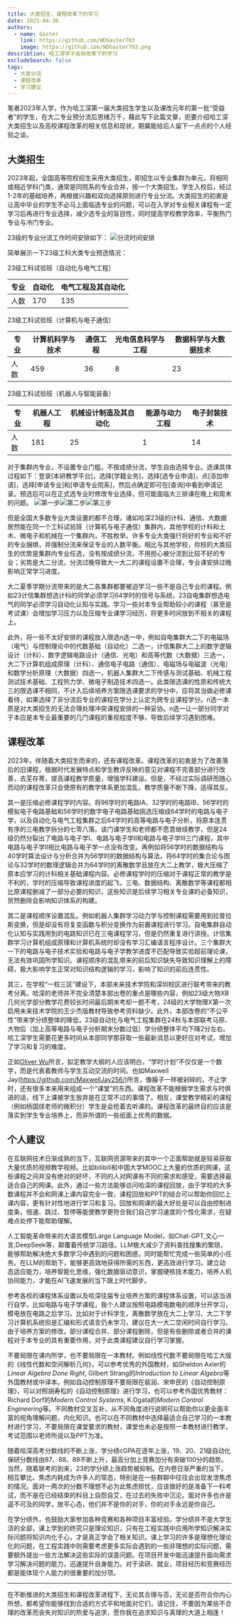 ```yaml
---
title: 大类招生、课程改革下的学习
date: 2025-04-30
authors:
  - name: Gaster
    link: https://github.com/WDGaster703
    image: https://github.com/WDGaster703.png
describtion: 哈工深学子高校改革下的学习
excludeSearch: false
tags:
  - 大类分流
  - 课程改革
  - 学习建议
---
```


笔者2023年入学，作为哈工深第一届大类招生学生以及课改元年的第一批“受益者”的学生，在大二专业预分流后思绪万千，藉此写下此篇文章，扼要介绍哈工深大类招生以及高校课程改革的相关信息和现状，期冀能给后人留下一点点的个人经验之谈。

## 大类招生

2023年起，全国高等院校招生采用大类招生，即招生以专业集群为单元，将相同或相近学科门类，通常是同院系的专业合并，按一个大类招生。学生入校后，经过1-2年的基础培养，再根据兴趣和双向选择原则进行专业分流。大类招生的初衷是让高中毕业的学生不必马上面临选专业的问题，可以在入学对专业相关课程有一定学习后再进行专业选择，减少选专业的盲目性，同时提高学校教学效率，平衡热门专业与冷门专业。

23级的专业分流工作时间安排如下：
![分流时间安排](images/分流时间安排.jpg)

简单展示一下23级工科大类专业预选情况：

23级工科试验班（自动化与电气工程）

|专业|自动化|电气工程及其自动化|
|---|--------|---------|
|人数|170|135|

23级工科试验班（计算机与电子通信）

|专业|计算机科学与技术|通信工程|光电信息科学与工程|数据科学与大数据技术|
|---|--------|---------|--------|---------|
|人数|459|36|8|23|

23级工科试验班（机器人与智能装备）

|专业|机器人工程|机械设计制造及其自动化|能源与动力工程|电子封装技术|
|---|--------|---------|--------|---------|
|人数|181|25|1|14|

对于集群内专业，不设置专业门槛，不按成绩分流，学生自由选择专业。选课具体过程如下：登录[本研教学平台]，选择[学籍业务]，选择[选专业申请]，点[添加申请]，选择[申请专业]和[申请专业院系]，然后点确定即可在[查询]中看到申请记录。预选后可以在正式选专业时修改专业选择，但可能面临大三排课在晚上和周末的问题。
![第一步](images/选专业申请.png)![第二步](images/添加申请和查询.png)![第三步](images/申请专业和申请专业院系.png)

但是全国大多数专业大类设置的都不合理，诸如哈深23级的计科、通信、大数据居然能在同一个工科试验班（计算机与电子通信）集群内，其他学校的计科和土木、微电子和机械在一个集群内，不胜枚举。许多专业大类强行将好的专业和不好的专业捆绑，并强制分流来保证专业的人数平衡。相比与其他学校，你校的大类招生的优势是集群内专业任选，没有按成绩分流，不用担心被分流到比较不好的专业；劣势是大二分流，分流过晚导致大一大二的课程设置不合理，专业课安排过晚影响正常学习进度。

大二夏季学期分流带来的是大二各集群都要被迫学习一些不是自己专业的课程。例如23计信集群想选计科的同学必须学习64学时的信号与系统，23自电集群想选电气的同学必须学习自动化认知与实践。学习一些对本专业帮助较小的课程（甚至是考试课）会增加学习压力以及压缩专业课学习经历，将更多时间放到不相关的课程上。

此外，将一些不太好安排的课程放入限选n选一中，例如自电集群大二下的电磁场（电气）与控制理论中的代数基础（自动化）二选一，计信集群大二上的数字逻辑设计（计科）、数字逻辑电路设计（通信、光电）和高等代数（大数据）三选一，大二下计算机组成原理（计科）、通信电子电路（通信）、电磁场与电磁波（光电）和数学分析原理（大数据）四选一，机器人集群大二下传感与测试基础、机械工程测试技术基础、工程热力学、微电子制造技术四选一。此类限选课的性质和传统大三的限选课不相同，不计入后续培养方案限选课要求的学分中，应将其当做必修课看待，如果选择了非分流后专业的课程在学分上认定为跨专业课程学分。n选一本质是对大类招生的无法合理处理冲突课程安排的一种妥协。n选一让一部分同学对于本应是本专业最重要的几门课程的重视程度不够，导致后续学习遇到困难。

## 课程改革

2023年，伴随着大类招生而来的，还有课程改革。课程改革的初衷是为了改善落后的旧课程，根据时代发展特点和学生教评反映的意见对课程不完善部分进行改善，去芜存菁，提高课程教学质量，增强学科建设。但是，不经过实际调研而随心而动的课程改革只会使原有的教学体系更加混乱，教学质量不断下降，适得其反。

其一是压缩必修课程学时内容。将96学时的电路IA、32学时的电路IB、56学时的模拟电子电路基础和56学时的数字电子电路基础挑选压缩成64学时的电路与电子学，以及自动化与电气工程集群之后64学时的高等电路与电子分析，将原本连贯有序的三电教学拆分的七零八落。该门课学生和老师都不愿意继续教学，但是24级仍然分裂出了电路与电子学I、电路与电子学II和电路与电子学III三门课程，其中电路与电子学II相比电路与电子学一点没有改变。再例如将56学时的数据结构与40学时算法设计与分析合并为56学时的数据结构与算法，将64学时的集合论与图论与32学时的数理逻辑合并为64学时的离散数学且放在大二上教学，极大压缩了原本应学习的计科相关基础课程内容。必修课程学时的压缩对于课程正常的教学是不利的，学时的压缩导致课程进度的起飞，三电、数据结构、离散数学等课程都相比原课程删减了一部分必要的知识，这些知识是后续学习相关专业课的必备知识，贸然删除会影响知识体系的构建。

其二是课程顺序设置混乱。例如机器人集群学习动力学与控制课程需要用到拉普拉斯变换，但是却没有将复变函数与积分变换作为前置课程进行学习。自电集群自动化认知与实践用到的电路知识已在三电课程学习，但是仍然重复进行讲授。计信集群学习计算机组成原理和计算机系统时却没有学习汇编语言程序设计。三个集群大一下的电路与电子技术实验和电路与电子学教学进度不匹配导致实验超前理论课，无法有效巩固所学知识。课程顺序的混乱带来的前后知识缺失导致知识理解上的障碍，极大影响学生正常对知识结构逻辑的学习，影响了知识的前后连贯性。

其三，在学校“一校三区”建设下，本部未来技术学院和深圳校区进行联考带来的教考分离。哈深的老师并不完全清楚本部出卷的重点是哪些内容，例如23级大物XB几何光学部分教学花费较长时间最后期末考却一题不考，24级的大学物理X第一次启用未来技术学院的王少杰版教材导致参考资料缺少。此外，本部改卷的“不公平性”带来学分绩整体的降低，23级自动化与电气工程集群在24秋与本部联考马原、大物后（加上高等电路与电子分析期末分数过低）学分绩整体平均下降2分左右。哈工深学生需要花更多时间从本部同学那获取一些最新消息以更好应对考试，增加了学习和复习的难度。

正如[Oliver Wu](https://github.com/OliverWu)所言，拟定教学大纲的人应该明白，“学时计划”不仅仅是一个数字，而是代表着教师与学生互动交流的时间。也如Maxwell Jay(https://github.com/MaxwellJay256/)所言，像臊子一样被剁碎的，不止学时，还有很多本来用来组成一个“课堂”的东西。课程改革不能根据学生需求与时俱进的话，线下上课被学生放弃是在正常不过的事情了。相反，课堂教学精彩的课程（例如杨国俅老师的微积分）学生是会抢着去听课的。课程改革的最终目的应该是落实到学生专业培养上，而非所谓的一些纸面上优秀的数据。

## 个人建议

在互联网技术日渐成熟的当下，互联网资源带来的其中一个正面帮助就是轻易获取大量优质的视频教学视频。比如bilibili和中国大学MOOC上大量的优质的网课，这些课程之间并没有绝对的好坏，不同的人对网课有不同的需求和感受，需要选择最适合自己的网课。此外，通过一些方法能够访问哈深的课程回放，由于学校的大多数课程并不会和网课上课内容完全一致，课程回放和PPT的结合可以帮助你回忆上课内容，更有针对性地进行学习和复习。回放和网课的最大好处是可以自由控制进度条，倍速、跳过、暂停等能使教学更符合我们自己学习速度的个性化需求，在疑难点处停下能帮助理解。

人工智能革命带来的大语言模型Large Language Model，如Chat-GPT,文心一言,DeepSeek等，颠覆着传统学习路径。LLM极大减少了资料查找搜集的繁琐，能够帮助解决绝大多数学习中遇到的问题和困惑，同时能帮忙完成一些简单的小任务。在LLM的帮助下，能够更高效地获得所需的东西，更高效进行学习。建立动态适应能力，培养智能化思维，强化数据驱动意识，掌握硬核技术能力，培养人机协同能力，才能在AI飞速发展的当下跟上时代脚步。

参考各校的课程体系设置以及哈深往届专业培养方案的课程体系设置，可以适当进行自学，比如电路与电子学课程，我个人建议按照电路模电数电的顺序分开学习，模电放在电路之后学习。比如对于计科学生，离散数学放在大二上学习、大二下学习计算机系统但是汇编和形式语言仍未学习，建议在大一大二空闲时间自行学习。由于培养方案的修改，部分课程合并、部分课程删除，但是有些删除或者合并的课程对于本专业的具有重要作用，对于此类课程建议自行学习掌握。

不要局限在课内所学，也不要局限在一本教材。例如线性代数不要局限在哈工大版的《线性代数和空间解析几何》，可以参考优秀的外国教材，如Sheldon Axler的*Linear Algebra Done Right*, Gilbert Strang的*Introduction to Linear Algebra*等外国教材或中译本。例如自动控制原理不要局限在裴润、宋申民的《自动控制原理》，可以对照胡寿松的《自动控制原理》进行学习，也可以参考外国优秀教材：Richard Dorf的*Modern Control Systems*, K.Ogata的*Modern Control Engineering*等。不同教材交叉互补，从不同角度进行说明可以帮助你以更全面丰富的视角理解问题，内化知识。也可以在不同教材中选择最适合自己学习的一本教材进行学习，不要局限在课堂要求的教材，课堂也未必是按照一本教材进行教学，考试范围以老师所说以及PPT为准。

随着哈深高考分数线的不断上涨，学分绩cGPA在逐年上涨，19、20、21级自动化保研分数线由87、88、89不断上升，最高分加上竞赛加分有突破100分的趋势。当然，随着联考的到来，23的学分绩上涨趋势被抑制。在内卷日渐严重的当下，相互攀比、焦虑内耗成为许多人的常态，特别是在一些群聊中往往会出现发泄焦虑的情况。面对一两次的分数不理想不必为此焦虑担忧，应该做好的是准备下一科考试，而不是在已经结束的科目上自怨自艾，在过去的失败中沉沦。面对许多也许是遥不可及的同学，放平心态，他们并不是你的对手，你的对手永远是你自己。

在学分绩外，也鼓励大家参加各种竞赛和各种项目丰富经验。学分绩并不是大学生活的全部，课上学到的终究只是理论知识，只有在工程实践中应用所学知识解决实际问题将知识内化于心，才是真正学会了相关知识。课上学习的许多是理想化理论化的问题，在工程实践中则需要考虑更多实际会遇到的一些非理想的实际问题，需要额外提出一些方法解决这些实际的误差问题。在项目开发中能迅速提升面向需求学习解决问题的能力，迅速提升自身能力。对于读研、就业，项目经历和竞赛经历都是能体现个人能力的很重要的加分项。

-------

在不断推进的大类招生和课程改革进程下，无论其合理与否，无论是否符合你内心所想，都希望你能够找到合适的方式平和地面对它们，请记住，不要因为某些不合理的改革而丧失对知识的热爱与追求，愿你我在追求知识与真理的大道上相逢！